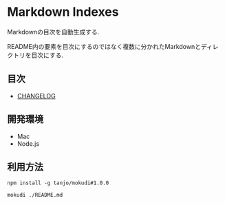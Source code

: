 # Markdown Indexes

Markdownの目次を自動生成する.

README内の要素を目次にするのではなく複数に分かれたMarkdownとディレクトリを目次にする.

## 目次

- [CHANGELOG](/Users/tanjo/project/tanjo/mokudi/CHANGELOG.md)

## 開発環境

- Mac
- Node.js

## 利用方法

```
npm install -g tanjo/mokudi#1.0.0
```


```
mokudi ./README.md
```
